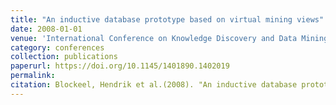 ```yaml
---
title: "An inductive database prototype based on virtual mining views"
date: 2008-01-01
venue: 'International Conference on Knowledge Discovery and Data Mining, ACM SIGKDD'
category: conferences
collection: publications
paperurl: https://doi.org/10.1145/1401890.1402019
permalink: 
citation: Blockeel, Hendrik et al.(2008). "An inductive database prototype based on virtual mining views". International Conference on Knowledge Discovery and Data Mining, ACM SIGKDD.
---
```

